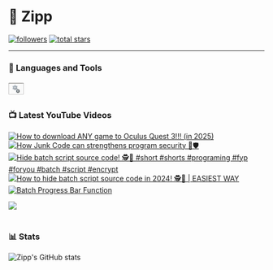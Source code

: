 # 🥷 Zipp

   <p align="left">
      <a href="https://github.com/Zapak69?tab=followers">
         <img alt="followers" title="Follow me on Github" src="https://custom-icon-badges.demolab.com/github/followers/Zapak69?color=236ad3&labelColor=1155ba&style=for-the-badge&logo=person-add&label=Follow&logoColor=white"/></a>
      <a href="https://github.com/Zapak69?tab=repositories&sort=stargazers">
         <img alt="total stars" title="Total stars on GitHub" src="https://custom-icon-badges.demolab.com/github/stars/Zapak69?color=55960c&style=for-the-badge&labelColor=488207&logo=star"/></a>
   </p>

---

### 🧰 Languages and Tools

<img align="left" alt="Java" width="30px" style="padding-right:10px;" src="https://raw.githubusercontent.com/github/explore/58ff7d84bcc6dff955c67ddba1f702c793dc670d/topics/batch-file/batch-file.png"/>
<br />

#

### 📺 Latest YouTube Videos

<!-- BEGIN YOUTUBE-CARDS -->
[![How to download *ANY* game to Oculus Quest 3!!! (in 2025)](https://ytcards.demolab.com/?id=BnShtmsRkIw&title=How+to+download+%2AANY%2A+game+to+Oculus+Quest+3%21%21%21+%28in+2025%29&lang=en&timestamp=1735754534&background_color=%230d1117&title_color=%23ffffff&stats_color=%23dedede&max_title_lines=1&width=250&border_radius=5 "How to download *ANY* game to Oculus Quest 3!!! (in 2025)")](https://www.youtube.com/watch?v=BnShtmsRkIw)
[![How Junk Code can strengthens program security 🔐🛡️](https://ytcards.demolab.com/?id=ZVAtZAJMnWE&title=How+Junk+Code+can+strengthens+program+security+%F0%9F%94%90%F0%9F%9B%A1%EF%B8%8F&lang=en&timestamp=1729628497&background_color=%230d1117&title_color=%23ffffff&stats_color=%23dedede&max_title_lines=1&width=250&border_radius=5 "How Junk Code can strengthens program security 🔐🛡️")](https://www.youtube.com/watch?v=ZVAtZAJMnWE)
[![Hide batch script source code! 🕵️🫣 #short #shorts #programing #fyp #foryou #batch #script #encrypt](https://ytcards.demolab.com/?id=ilUmzslRh4M&title=Hide+batch+script+source+code%21+%F0%9F%95%B5%EF%B8%8F%F0%9F%AB%A3+%23short+%23shorts+%23programing+%23fyp+%23foryou+%23batch+%23script+%23encrypt&lang=en&timestamp=1729251305&background_color=%230d1117&title_color=%23ffffff&stats_color=%23dedede&max_title_lines=1&width=250&border_radius=5 "Hide batch script source code! 🕵️🫣 #short #shorts #programing #fyp #foryou #batch #script #encrypt")](https://www.youtube.com/watch?v=ilUmzslRh4M)
[![How to hide batch script source code in 2024! 🕵️🫣 | EASIEST WAY](https://ytcards.demolab.com/?id=UGNeJwUOyuc&title=How+to+hide+batch+script+source+code+in+2024%21+%F0%9F%95%B5%EF%B8%8F%F0%9F%AB%A3+%7C+EASIEST+WAY&lang=en&timestamp=1729251090&background_color=%230d1117&title_color=%23ffffff&stats_color=%23dedede&max_title_lines=1&width=250&border_radius=5 "How to hide batch script source code in 2024! 🕵️🫣 | EASIEST WAY")](https://www.youtube.com/watch?v=UGNeJwUOyuc)
[![Batch Progress Bar Function](https://ytcards.demolab.com/?id=Mnh8amvlJQ0&title=Batch+Progress+Bar+Function&lang=en&timestamp=1720882946&background_color=%230d1117&title_color=%23ffffff&stats_color=%23dedede&max_title_lines=1&width=250&border_radius=5 "Batch Progress Bar Function")](https://www.youtube.com/watch?v=Mnh8amvlJQ0)
<!-- END YOUTUBE-CARDS -->

[<img src="https://custom-icon-badges.demolab.com/badge/-Subscribe%20For%20More-red?style=for-the-badge&logo=video&logoColor=white"/>](https://www.youtube.com/@zippiik?sub_confirmation=1)

#

### 📊 Stats

![Zipp's GitHub stats](https://github-readme-stats.vercel.app/api?username=Zapak69&show_icons=true&theme=gruvbox)

<!-- ![GitHub Streak](https://streak-stats.demolab.com?user=Zapak69&theme=gruvbox&border_radius=4.5) -->

#
[website]: https://fun.zynth.eu
[youtube]: https://youtube.com/@zippiik
